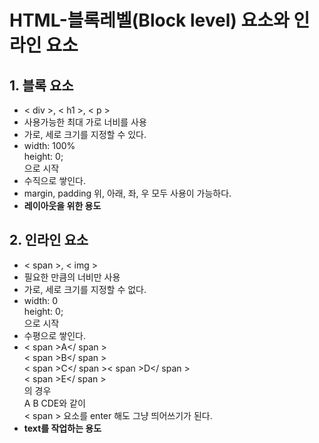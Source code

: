 # HTML-블록레벨(Block level) 요소와 인라인 요소
## 1. 블록 요소
+ < div >, < h1 >, < p >
+ 사용가능한 최대 가로 너비를 사용
+ 가로, 세로 크기를 지정할 수 있다.
+ width: 100% <br> height: 0; <br> 으로 시작
+ 수직으로 쌓인다.
+ margin, padding 위, 아래, 좌, 우 모두 사용이 가능하다.
+ **레이아웃을 위한 용도**

## 2. 인라인 요소 
+ < span >, < img >
+ 필요한 만큼의 너비만 사용
+ 가로, 세로 크기를 지정할 수 없다.
+ width: 0 <br> height: 0; <br> 으로 시작
+ 수평으로 쌓인다.
+ < span >A</ span ><br>< span >B</ span ><br>< span >C</ span >< span >D</ span ><br>< span >E</ span > <br> 의 경우 <br> A B CDE와 같이 <br> < span > 요소를 enter 해도 그냥 띄어쓰기가 된다.
+ **text를 작업하는 용도**